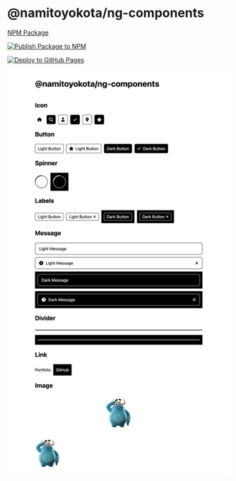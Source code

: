 # @namitoyokota/ng-components

[NPM Package](https://www.npmjs.com/package/@namitoyokota/ng-components)

[![Publish Package to NPM](https://github.com/namitoyokota/ng-components/actions/workflows/publish.yml/badge.svg)](https://github.com/namitoyokota/ng-components/actions/workflows/publish.yml)

[![Deploy to GitHub Pages](https://github.com/namitoyokota/ng-components/actions/workflows/deploy.yml/badge.svg?branch=master)](https://github.com/namitoyokota/ng-components/actions/workflows/deploy.yml)

![Screenshot](./projects/ng-components/assets/screenshot.png)
